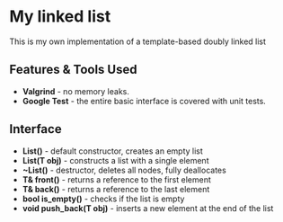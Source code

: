 # My linked list  
 This is my own implementation of a template-based doubly linked list  

## Features & Tools Used
- __Valgrind__ - no memory leaks.  
- __Google Test__ - the entire basic interface is covered with unit tests.

## Interface
- __List()__                - default constructor, creates an empty list  
- __List(T obj)__           - constructs a list with a single element  
- __~List()__	              - destructor, deletes all nodes, fully deallocates  
- __T& front()__            - returns a reference to the first element  
- __T& back()__             - returns a reference to the last element  
- __bool is_empty()__       - checks if the list is empty  
- __void push_back(T obj)__ - inserts a new element at the end of the list  
